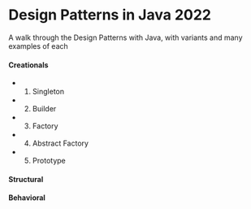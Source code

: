 # Design Patterns in Java 2022

A walk through the Design Patterns with Java, with variants and many examples of each

#### Creationals

- 1. Singleton
- 2. Builder
- 3. Factory
- 4. Abstract Factory
- 5. Prototype

#### Structural



#### Behavioral